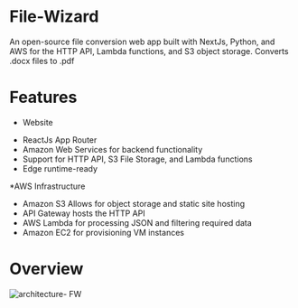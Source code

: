 # File-Wizard
An open-source file conversion web app built with NextJs, Python, and AWS for 
        the HTTP API, Lambda functions, and S3 object storage.
                 Converts .docx files to .pdf
                 
# Features   
* Website
 - ReactJs App Router
 - Amazon Web Services for backend functionality
 - Support for HTTP API, S3 File Storage, and Lambda functions
 - Edge runtime-ready

*AWS Infrastructure
 - Amazon S3 Allows for object storage and static site hosting
 - API Gateway hosts the HTTP API
 - AWS Lambda for processing JSON and filtering required data
 - Amazon EC2 for provisioning VM instances

# Overview 
![architecture- FW](https://github.com/user-attachments/assets/0d0bde69-6798-4654-8dad-e0728ef4f5c7)
